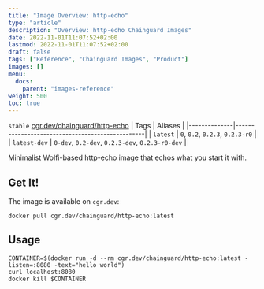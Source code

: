 ```yaml
---
title: "Image Overview: http-echo"
type: "article"
description: "Overview: http-echo Chainguard Images"
date: 2022-11-01T11:07:52+02:00
lastmod: 2022-11-01T11:07:52+02:00
draft: false
tags: ["Reference", "Chainguard Images", "Product"]
images: []
menu:
  docs:
    parent: "images-reference"
weight: 500
toc: true
---
```


`stable` [cgr.dev/chainguard/http-echo](https://github.com/chainguard-images/images/tree/main/images/http-echo)
| Tags         | Aliases                                         |
|--------------|-------------------------------------------------|
| `latest`     | `0`, `0.2`, `0.2.3`, `0.2.3-r0`                 |
| `latest-dev` | `0-dev`, `0.2-dev`, `0.2.3-dev`, `0.2.3-r0-dev` |



Minimalist Wolfi-based http-echo image that echos what you start it with.

## Get It!

The image is available on `cgr.dev`:

```
docker pull cgr.dev/chainguard/http-echo:latest
```

## Usage

```
CONTAINER=$(docker run -d --rm cgr.dev/chainguard/http-echo:latest -listen=:8080 -text="hello world")
curl localhost:8080
docker kill $CONTAINER
```

